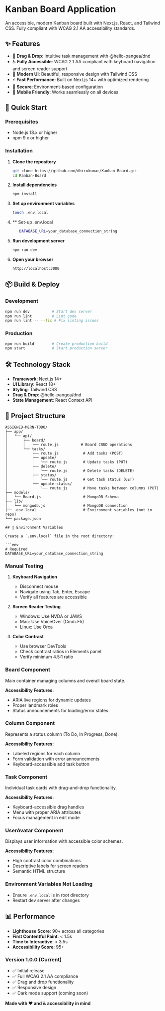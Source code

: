 # Kanban Board Application

An accessible, modern Kanban board built with Next.js, React, and Tailwind CSS. Fully compliant with WCAG 2.1 AA accessibility standards.



## ✨ Features

- 🎯 **Drag & Drop**: Intuitive task management with @hello-pangea/dnd
- ♿ **Fully Accessible**: WCAG 2.1 AA compliant with keyboard navigation and screen reader support
- 🎨 **Modern UI**: Beautiful, responsive design with Tailwind CSS
- ⚡ **Fast Performance**: Built on Next.js 14+ with optimized rendering
- 🔐 **Secure**: Environment-based configuration
- 📱 **Mobile Friendly**: Works seamlessly on all devices

## 🚀 Quick Start

### Prerequisites

- Node.js 18.x or higher
- npm 9.x or higher

### Installation

1. **Clone the repository**
   ```bash
   git clone https://github.com/dhirukumar/Kanban-Board.git
   cd Kanban-Board
   ```

2. **Install dependencies**
   ```bash
   npm install
   ```

3. **Set up environment variables**
   ```bash
   touch .env.local
   ```

4. ** Set-up .env.local

   ```bash
      DATABASE_URL=your_database_connection_string
   ```

5. **Run development server**
   ```bash
   npm run dev
   ```

6. **Open your browser**
   ```
   http://localhost:3000
   ```

## 📦 Build & Deploy

### Development
```bash
npm run dev          # Start dev server
npm run lint         # Lint code
npm run lint -- --fix # Fix linting issues
```

### Production
```bash
npm run build        # Create production build
npm start            # Start production server
```

## 🛠️ Technology Stack

- **Framework**: Next.js 14+
- **UI Library**: React 18+
- **Styling**: Tailwind CSS
- **Drag & Drop**: @hello-pangea/dnd
- **State Management**: React Context API

## 📁 Project Structure

```
ASSIGNED-MERN-TODO/
├── app/
│   └── api/
│       ├── board/
│       │   └── route.js          # Board CRUD operations
│       └── tasks/
│           ├── route.js           # Add tasks (POST)
│           ├── update/
│           │   └── route.js       # Update tasks (PUT)
│           ├── delete/
│           │   └── route.js       # Delete tasks (DELETE)
│           ├── status/
│           │   └── route.js       # Get task status (GET)
│           └── update-status/
│               └── route.js       # Move tasks between columns (PUT)
├── models/
│   └── Board.js                   # MongoDB Schema
├── lib/
│   └── mongodb.js                 # MongoDB connection
├── .env.local                     # Environment variables (not in repo)
└── package.json

## 🔧 Environment Variables

Create a `.env.local` file in the root directory:

```env
# Required
DATABASE_URL=your_database_connection_string
```

### Manual Testing

1. **Keyboard Navigation**
   - Disconnect mouse
   - Navigate using Tab, Enter, Escape
   - Verify all features are accessible

2. **Screen Reader Testing**
   - Windows: Use NVDA or JAWS
   - Mac: Use VoiceOver (Cmd+F5)
   - Linux: Use Orca

3. **Color Contrast**
   - Use browser DevTools
   - Check contrast ratios in Elements panel
   - Verify minimum 4.5:1 ratio

### Board Component
Main container managing columns and overall board state.

**Accessibility Features:**
- ARIA live regions for dynamic updates
- Proper landmark roles
- Status announcements for loading/error states

### Column Component
Represents a status column (To Do, In Progress, Done).

**Accessibility Features:**
- Labeled regions for each column
- Form validation with error announcements
- Keyboard-accessible add task button

### Task Component
Individual task cards with drag-and-drop functionality.

**Accessibility Features:**
- Keyboard-accessible drag handles
- Menu with proper ARIA attributes
- Focus management in edit mode

### UserAvatar Component
Displays user information with accessible color schemes.

**Accessibility Features:**
- High contrast color combinations
- Descriptive labels for screen readers
- Semantic HTML structure


### Environment Variables Not Loading

- Ensure `.env.local` is in root directory
- Restart dev server after changes

## 📊 Performance

- **Lighthouse Score**: 90+ across all categories
- **First Contentful Paint**: < 1.5s
- **Time to Interactive**: < 3.5s
- **Accessibility Score**: 95+

### Version 1.0.0 (Current)
- ✅ Initial release
- ✅ Full WCAG 2.1 AA compliance
- ✅ Drag and drop functionality
- ✅ Responsive design
- ✅ Dark mode support (coming soon)

**Made with ❤️ and ♿ accessibility in mind**
